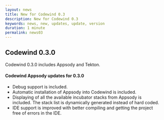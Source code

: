 ```yaml
---
layout: news
title: New for Codewind 0.3
description: New for Codewind 0.3
keywords: news, new, updates, update, version
duration: 1 minute
permalink: news03
---
```


## Codewind 0.3.0
Codewind 0.3.0 includes Appsody and Tekton.

#### Codewind Appsody updates for 0.3.0
- Debug support is included.
- Automatic installation of Appsody into Codewind is included.
- Displaying of all the available incubator stacks from Appsody is included. The stack list is dynamically generated instead of hard coded.
- IDE support is improved with better compiling and getting the project free of errors in the IDE.